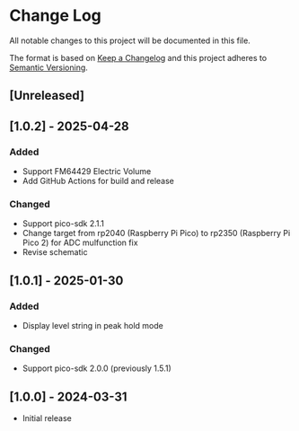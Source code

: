 # Change Log
All notable changes to this project will be documented in this file.

The format is based on [Keep a Changelog](http://keepachangelog.com/)
and this project adheres to [Semantic Versioning](http://semver.org/).

## [Unreleased]

## [1.0.2] - 2025-04-28
### Added
* Support FM64429 Electric Volume
* Add GitHub Actions for build and release
### Changed
* Support pico-sdk 2.1.1
* Change target from rp2040 (Raspberry Pi Pico) to rp2350 (Raspberry Pi Pico 2) for ADC mulfunction fix
* Revise schematic

## [1.0.1] - 2025-01-30
### Added
* Display level string in peak hold mode
### Changed
* Support pico-sdk 2.0.0 (previously 1.5.1)

## [1.0.0] - 2024-03-31
* Initial release